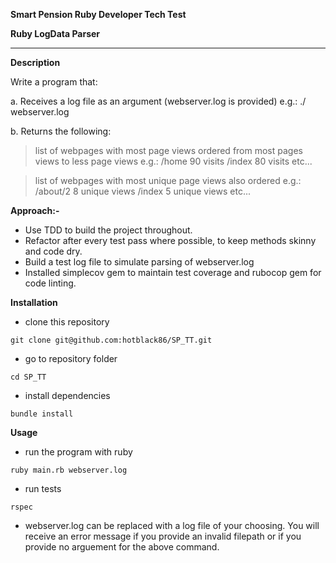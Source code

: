 **Smart Pension Ruby Developer Tech Test**

**Ruby LogData Parser**

---




**Description**

Write a program that:

a. Receives a log file as an argument (webserver.log is provided) e.g.: ./<parse> webserver.log

b. Returns the following:

> list of webpages with most page views ordered from most pages views to less page views e.g.:
/home 90 visits /index 80 visits etc...

> list of webpages with most unique page views also ordered e.g.:
/about/2 8 unique views /index 5 unique views etc...


**Approach:-**

- Use TDD to build the project throughout. 
- Refactor after every test pass where possible, to keep methods skinny and code dry.
- Build a test log file to simulate parsing of webserver.log
- Installed simplecov gem to maintain test coverage and rubocop gem for code linting.


**Installation**
- clone this repository
```
git clone git@github.com:hotblack86/SP_TT.git
```

- go to repository folder
```
cd SP_TT
```

- install dependencies
```
bundle install
```


**Usage**
- run the program with ruby
```
ruby main.rb webserver.log
```

- run tests
```
rspec
```

* webserver.log can be replaced with a log file of your choosing. You will receive an error message
if you provide an invalid filepath or if you provide no arguement for the above command.


